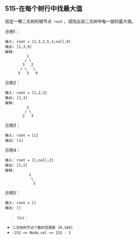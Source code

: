 ## 515-在每个树行中找最大值
给定一棵二叉树的根节点` root` ，请找出该二叉树中每一层的最大值。

示例1：
```
输入: root = [1,3,2,5,3,null,9]
输出: [1,3,9]
解释:
          1
         / \
        3   2
       / \   \  
      5   3   9 
```
示例2：
```
输入: root = [1,2,3]
输出: [1,3]
解释:
          1
         / \
        2   3
```
示例3：
```
输入: root = [1]
输出: [1]
```
示例4：
```
输入: root = [1,null,2]
输出: [1,2]
解释:      
           1 
            \
             2   
```  
示例5：
```
输入: root = []
输出: []
```

>tips：
+ `二叉树的节点个数的范围是 [0,104]`
+ `-231 <= Node.val <= 231 - 1`